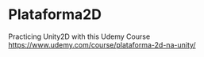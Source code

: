 # Plataforma2D

Practicing Unity2D with this Udemy Course
https://www.udemy.com/course/plataforma-2d-na-unity/
